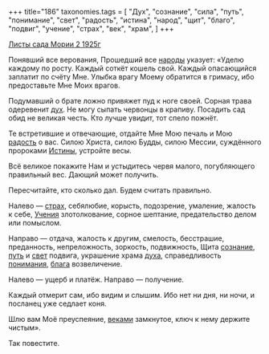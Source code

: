 +++
title="186"
taxonomies.tags = [
 "Дух",
 "сознание",
 "сила",
 "путь",
 "понимание",
 "свет",
 "радость",
 "истина",
 "народ",
 "щит",
 "благо",
 "подвиг",
 "учение",
 "страх",
 "век",
 "храм",
]
+++

[Листы сада Мории 2 1925г](/agni/1925)

Понявший все верования, Прошедший все [народы](/tags/народ) указует: «Уделю каждому по росту. Каждый соткёт кошель свой. Каждый опасающийся заплатит по счёту Мне. Улыбка врагу Моему обратится в гримасу, ибо предоставьте Мне Моих врагов.   

Подумавший о брате ложно привяжет пуд к ноге своей. Сорная трава одеревенит [дух](/tags/Дух). Не могу сыпать червонцы в крапиву. Посадить сад обид не великая честь. Кто лучше увидит, тот спело пожнёт.   

Те встретившие и отвечающие, отдайте Мне Мою печаль и Мою [радость](/tags/радость) о вас. Силою Христа, силою Будды, силою Мессии, суждённого пророками [Истины](/tags/истина), устройте весы.   

Всё великое покажите Нам и устыдитесь червя малого, погубляющего правильный вес. Дающий может получить.   

Пересчитайте, кто сколько дал. Будем считать правильно.   

Налево — [страх](/tags/страх), себялюбие, корысть, подозрение, умаление, жалость к себе, [Учения](/tags/[учение](/tags/учение)) злотолкование, сорное шептание, предательство делом или помыслом.   

Направо — отдача, жалость к другим, смелость, бесстрашие, преданность, непреложность, зоркость, подвижность, Щита [сознание](/tags/сознание), [путь](/tags/путь) и [свет](/tags/свет) подвига, украшение храма [духа](/tags/Дух), справедливость [понимания](/tags/понимание), [блага](/tags/благо) возвеличение.   

Налево — ущерб и платёж. Направо — получение.   

Каждый отмерит сам, ибо видим и слышим. Ибо нет ни дня, ни ночи, и посланец уже седлает коня.   

Шлю вам Моё преуспеяние, [веками](/tags/век) замкнутое, ключ к нему держите чистым».   

Так повестите.   

